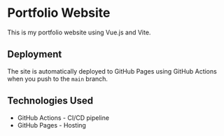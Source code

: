 # Portfolio Website

This is my portfolio website using Vue.js and Vite.

## Deployment

The site is automatically deployed to GitHub Pages using GitHub Actions when you push to the `main` branch.

## Technologies Used

- GitHub Actions - CI/CD pipeline
- GitHub Pages - Hosting
